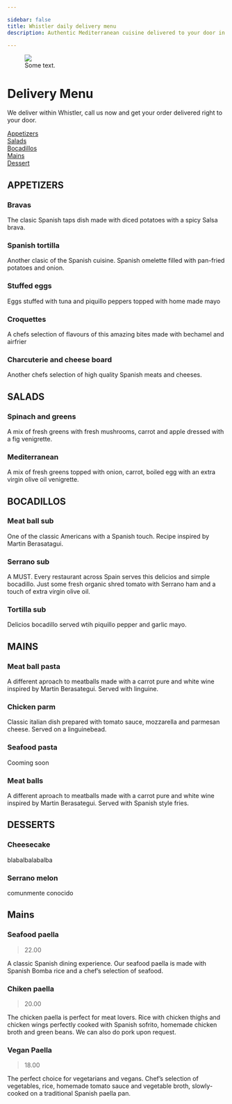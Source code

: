 ```yaml
---

sidebar: false
title: Whistler daily delivery menu
description: Authentic Mediterranean cuisine delivered to your door in Whistler.

---
```

<figure class="full-width-img">
  <img src="/img/EnTuCasa-Paella.jpg">
  <figcaption>Some text.</figcaption>
</figure>

# Delivery Menu

We deliver within Whistler, call us now and get your order delivered right to your door.  

[Appetizers](#appetizers)  
[Salads](#salads)  
[Bocadillos](#bocadillos)  
[Mains](#mains)  
[Dessert](#dessert)  


## APPETIZERS

### Bravas  
The clasic Spanish taps dish made with diced potatoes with a spicy Salsa brava.

### Spanish tortilla
Another clasic of the Spanish cuisine. Spanish omelette filled with pan-fried potatoes and onion.  

### Stuffed eggs  
Eggs stuffed with tuna and piquillo peppers topped with home made mayo

### Croquettes  
A chefs selection of flavours of this amazing bites made with bechamel and airfrier

### Charcuterie and cheese board
Another chefs selection of high quality Spanish meats and cheeses.


## SALADS

### Spinach and greens  
A mix of fresh greens with fresh mushrooms, carrot and apple dressed with a fig venigrette.

### Mediterranean 
A mix of fresh greens topped with onion, carrot, boiled egg with an extra virgin olive oil venigrette.


## BOCADILLOS

### Meat ball sub
One of the classic Americans with a Spanish touch. Recipe inspired by Martin Berasatagui.

### Serrano sub  
A MUST. Every restaurant across Spain serves this delicios and simple bocadillo. Just some fresh organic shred tomato with Serrano ham and a touch of extra virgin olive oil.

### Tortilla sub
Delicios bocadillo served wtih piquillo pepper and garlic mayo. 


## MAINS

### Meat ball pasta

A different aproach to meatballs made with a carrot pure and white wine inspired by Martin Berasategui. Served with linguine.

### Chicken parm

Classic italian dish prepared with tomato sauce, mozzarella and parmesan cheese. Served on a linguinebead.

### Seafood pasta

Cooming soon 

### Meat balls 

A different aproach to meatballs made with a carrot pure and white wine inspired by Martin Berasategui. Served with Spanish style fries.


## DESSERTS

### Cheesecake
blabalbalabalba

### Serrano melon
comunmente conocido


## Mains

### Seafood paella 
> 22.00

A classic Spanish dining experience. Our seafood paella is made with Spanish Bomba rice and a chef’s selection of seafood.

### Chiken paella 
> 20.00

The chicken paella is perfect for meat lovers. Rice with chicken thighs and chicken wings perfectly cooked with Spanish sofrito, homemade chicken broth and green beans. We can also do pork upon request.

### Vegan Paella
> 18.00

The perfect choice for vegetarians and vegans. Chef’s selection of vegetables, rice, homemade tomato sauce and vegetable broth, slowly-cooked on a traditional Spanish paella pan.








